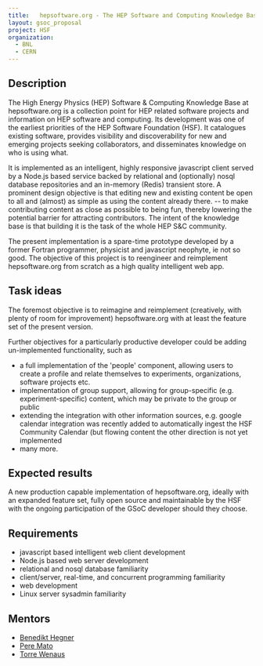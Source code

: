 ```yaml
---
title:   hepsoftware.org - The HEP Software and Computing Knowledge Base
layout: gsoc_proposal
project: HSF
organization:
  - BNL
  - CERN
---
```


## Description

The High Energy Physics (HEP) Software & Computing Knowledge Base at hepsoftware.org is a collection point for HEP related software projects and information on HEP software and computing. Its development was one of the earliest priorities of the HEP Software Foundation (HSF). It catalogues existing software, provides visibility and discoverability for new  and emerging projects seeking collaborators, and disseminates knowledge on who is using what.

It is implemented as an intelligent, highly responsive javascript client served by a Node.js based service backed by relational and (optionally) nosql database repositories and an in-memory (Redis) transient store. A prominent design objective is that editing new and existing content be open to all and (almost) as simple as using the content already there. -- to make contributing content as close as possible to being fun, thereby lowering the potential barrier for attracting contributors. The intent of the knowledge base is that building it is the task of the whole HEP S&C community.

The present implementation is a spare-time prototype developed by a former Fortran programmer, physicist and javascript neophyte, ie not so good. The objective of this project is to reengineer and reimplement hepsoftware.org from scratch as a high quality intelligent web app. 

## Task ideas

The foremost objective is to reimagine and reimplement (creatively, with plenty of room for improvement) hepsoftware.org with at least the feature set of the present version.

Further objectives for a particularly productive developer could be adding un-implemented functionality, such as
- a full implementation of the 'people' component, allowing users to create a profile and relate themselves to experiments, organizations, software projects etc.
- implementation of group support, allowing for group-specific (e.g. experiment-specific) content, which may be private to the group or public
- extending the integration with other information sources, e.g. google calendar integration was recently added to automatically ingest the HSF Community Calendar (but flowing content the other direction is not yet implemented
- many more.

## Expected results

A new production capable implementation of hepsoftware.org, ideally with an expanded feature set, fully open source and maintainable by the HSF with the ongoing participation of the GSoC developer should they choose.

## Requirements

- javascript based intelligent web client development
- Node.js based web server development
- relational and nosql database familiarity
- client/server, real-time, and concurrent programming familiarity
- web development
- Linux server sysadmin familiarity

## Mentors

 * [Benedikt Hegner](mailto:benedikt.hegner@cern.ch)
 * [Pere Mato](mailto:pere.mato@cern.ch)
 * [Torre Wenaus](mailto:wenaus@gmail.com)

